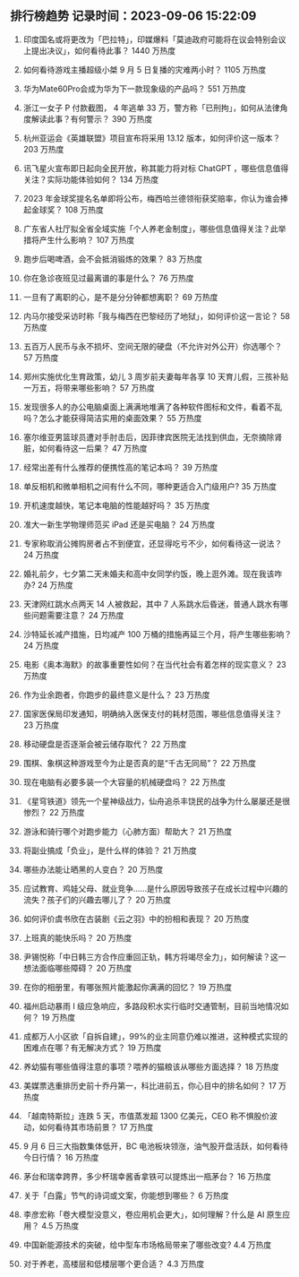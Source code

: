
## 排行榜趋势 记录时间：2023-09-06 15:22:09
  
  1. 印度国名或将更改为「巴拉特」，印媒爆料「莫迪政府可能将在议会特别会议上提出决议」，如何看待此事？ 1440 万热度
    
  2. 如何看待游戏主播超级小桀 9 月 5 日复播的灾难两小时？ 1105 万热度
    
  3. 华为Mate60Pro会成为华为下一款现象级的产品吗？ 551 万热度
    
  4. 浙江一女子 P 付款截图， 4 年逃单 33 万，警方称「已刑拘」，如何从法律角度解读此事？有何警示？ 390 万热度
    
  5. 杭州亚运会《英雄联盟》项目宣布将采用 13.12 版本，如何评价这一版本？ 203 万热度
    
  6. 讯飞星火宣布即日起向全民开放，称其能力将对标 ChatGPT ，哪些信息值得关注？实际功能体验如何？ 134 万热度
    
  7. 2023 年金球奖提名名单即将公布，梅西哈兰德领衔获奖赔率，你认为谁会捧起金球奖？ 108 万热度
    
  8. 广东省人社厅拟全省全域实施「个人养老金制度」，哪些信息值得关注？此举措将产生什么影响？ 107 万热度
    
  9. 跑步后喝啤酒，会不会抵消锻炼的效果？ 83 万热度
    
  10. 你在急诊夜班见过最离谱的事是什么？ 76 万热度
    
  11. 一旦有了离职的心，是不是分分钟都想离职？ 69 万热度
    
  12. 内马尔接受采访时称「我与梅西在巴黎经历了地狱」，如何评价这一言论？ 58 万热度
    
  13. 五百万人民币与永不损坏、空间无限的硬盘（不允许对外公开）你选哪个？ 57 万热度
    
  14. 郑州实施优化生育政策，幼儿 3 周岁前夫妻每年各享 10 天育儿假，三孩补贴一万五，将带来哪些影响？ 57 万热度
    
  15. 发现很多人的办公电脑桌面上满满地堆满了各种软件图标和文件，看着不乱吗？怎么才能获得简洁实用的桌面效果？ 55 万热度
    
  16. 塞尔维亚男篮球员遭对手肘击后，因菲律宾医院无法找到供血，无奈摘除肾脏，如何看待这一后果？ 47 万热度
    
  17. 经常出差有什么推荐的便携性高的笔记本吗？ 39 万热度
    
  18. 单反相机和微单相机之间有什么不同，哪种更适合入门级用户? 35 万热度
    
  19. 开机速度越快，笔记本电脑的性能越好吗？ 35 万热度
    
  20. 准大一新生学物理师范买 iPad 还是买电脑？ 24 万热度
    
  21. 专家称取消公摊购房者占不到便宜，还显得吃亏不少，如何看待这一说法？ 24 万热度
    
  22. 婚礼前夕，七夕第二天未婚夫和高中女同学约饭，晚上逛外滩。现在我该咋办? 24 万热度
    
  23. 天津网红跳水点两天 14 人被救起，其中 7 人系跳水后昏迷，普通人跳水有哪些问题需要注意？ 24 万热度
    
  24. 沙特延长减产措施，日均减产 100 万桶的措施再延三个月，将产生哪些影响？ 24 万热度
    
  25. 电影《奥本海默》的故事重要性如何？在当代社会有着怎样的现实意义？ 23 万热度
    
  26. 作为业余跑者，你跑步的最终意义是什么？ 23 万热度
    
  27. 国家医保局印发通知，明确纳入医保支付的耗材范围，哪些信息值得关注？ 23 万热度
    
  28. 移动硬盘是否逐渐会被云储存取代？ 22 万热度
    
  29. 围棋、象棋这种游戏至今为止是否真的是“千古无同局”？ 22 万热度
    
  30. 现在电脑有必要多装一个大容量的机械硬盘吗？ 22 万热度
    
  31. 《星穹铁道》领先一个星神级战力，仙舟追杀丰饶民的战争为什么屡屡还是很惨烈？ 22 万热度
    
  32. 游泳和骑行哪个对跑步能力（心肺方面）帮助大？ 21 万热度
    
  33. 将副业搞成「负业」，是什么样的体验？ 21 万热度
    
  34. 哪些办法能让晒黑的人变白？ 20 万热度
    
  35. 应试教育、鸡娃父母、就业竞争……是什么原因导致孩子在成长过程中兴趣的流失？孩子们的兴趣去哪儿了？ 20 万热度
    
  36. 如何评价虞书欣在古装剧《云之羽》中的扮相和表现？ 20 万热度
    
  37. 上班真的能快乐吗？ 20 万热度
    
  38. 尹锡悦称「中日韩三方合作应重回正轨，韩方将竭尽全力」，如何解读？这一想法面临哪些障碍？ 20 万热度
    
  39. 在你的相册里，有哪张照片能激起你满满的回忆？ 19 万热度
    
  40. 福州启动暴雨 Ⅰ 级应急响应，多路段积水实行临时交通管制，目前当地情况如何？ 19 万热度
    
  41. 成都万人小区欲「自拆自建」，99%的业主同意仍难以推进，这种模式实现的困难点在哪？有无解决方式？ 19 万热度
    
  42. 养幼猫有哪些值得注意的事项？喂养的猫粮该从哪些方面选择？ 18 万热度
    
  43. 美媒票选重排历史前十乔丹第一，科比进前五，你心目中的排名如何？ 17 万热度
    
  44. 「越南特斯拉」连跌 5 天，市值蒸发超 1300 亿美元，CEO 称不惧股价波动，如何看待其市场前景？ 17 万热度
    
  45. 9 月 6 日三大指数集体低开，BC 电池板块领涨，油气股开盘活跃，如何看待今日行情？ 16 万热度
    
  46. 茅台和瑞幸跨界，多少杯瑞幸酱香拿铁可以提炼出一瓶茅台？ 16 万热度
    
  47. 关于「白露」节气的诗词或文案，你能想到哪些？ 6 万热度
    
  48. 李彦宏称「卷大模型没意义，卷应用机会更大」，如何理解？什么是 AI 原生应用？ 4.5 万热度
    
  49. 中国新能源技术的突破，给中型车市场格局带来了哪些改变? 4.4 万热度
    
  50. 对于养老，高楼层和低楼层哪个更合适？ 4.3 万热度
    